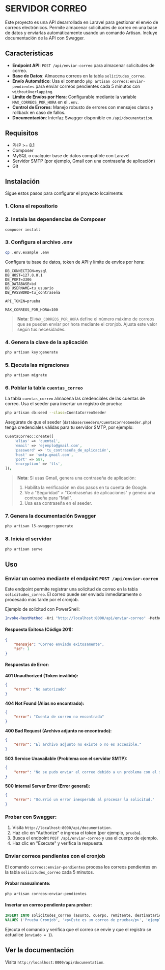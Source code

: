 # SERVIDOR CORREO

Este proyecto es una API desarrollada en Laravel para gestionar el envío de correos electrónicos. Permite almacenar solicitudes de correo en una base de datos y enviarlas automáticamente usando un comando Artisan. Incluye documentación de la API con Swagger.

## Características

- **Endpoint API**: `POST /api/enviar-correo` para almacenar solicitudes de correo.
- **Base de Datos**: Almacena correos en la tabla `solicitudes_correo`.
- **Envío Automático**: Usa el comando `php artisan correos:enviar-pendientes` para enviar correos pendientes cada 5 minutos con `withoutOverlapping`.
- **Límite de Envíos por Hora**: Configurable mediante la variable `MAX_CORREOS_POR_HORA` en el `.env`.
- **Control de Errores**: Manejo robusto de errores con mensajes claros y rollback en caso de fallos.
- **Documentación**: Interfaz Swagger disponible en `/api/documentation`.

## Requisitos

- PHP >= 8.1
- Composer
- MySQL o cualquier base de datos compatible con Laravel
- Servidor SMTP (por ejemplo, Gmail con una contraseña de aplicación)
- Git

## Instalación

Sigue estos pasos para configurar el proyecto localmente:

### 1. Clona el repositorio


### 2. Instala las dependencias de Composer

```bash
composer install
```

### 3. Configura el archivo .env

```bash
cp .env.example .env
```

Configura tu base de datos, token de API y límite de envíos por hora:

```env
DB_CONNECTION=mysql
DB_HOST=127.0.0.1
DB_PORT=3306
DB_DATABASE=bd
DB_USERNAME=tu_usuario
DB_PASSWORD=tu_contraseña

API_TOKEN=prueba

MAX_CORREOS_POR_HORA=100
```

> **Nota**: El `MAX_CORREOS_POR_HORA` define el número máximo de correos que se pueden enviar por hora mediante el cronjob. Ajusta este valor según tus necesidades.

### 4. Genera la clave de la aplicación

```bash
php artisan key:generate
```

### 5. Ejecuta las migraciones

```bash
php artisan migrate
```

### 6. Poblar la tabla `cuentas_correo`

La tabla `cuentas_correo` almacena las credenciales de las cuentas de correo. Usa el seeder para insertar un registro de prueba:

```bash
php artisan db:seed --class=CuentaCorreoSeeder
```

Asegúrate de que el seeder (`database/seeders/CuentaCorreoSeeder.php`) tenga credenciales válidas para tu servidor SMTP, por ejemplo:

```php
CuentaCorreo::create([
    'alias' => 'cuenta1',
    'email' => 'ejemplo@gmail.com',
    'password' => 'tu_contraseña_de_aplicación',
    'host' => 'smtp.gmail.com',
    'port' => 587,
    'encryption' => 'tls',
]);
```

> **Nota**: Si usas Gmail, genera una contraseña de aplicación:
>
> 1. Habilita la verificación en dos pasos en tu cuenta de Google.
> 2. Ve a "Seguridad" > "Contraseñas de aplicaciones" y genera una contraseña para "Mail".
> 3. Usa esa contraseña en el seeder.

### 7. Genera la documentación Swagger

```bash
php artisan l5-swagger:generate
```

### 8. Inicia el servidor

```bash
php artisan serve
```

## Uso

### Enviar un correo mediante el endpoint `POST /api/enviar-correo`

Este endpoint permite registrar una solicitud de correo en la tabla `solicitudes_correo`. El correo puede ser enviado inmediatamente o procesado más tarde por el cronjob.

Ejemplo de solicitud con PowerShell:

```powershell
Invoke-RestMethod -Uri "http://localhost:8000/api/enviar-correo" -Method Post -Headers @{ "Authorization" = "Bearer prueba" } -ContentType "application/json" -Body '{"asunto":"Prueba de Correo","cuerpo":"<p>Este es un correo de prueba</p>","remitente":"ejemplo@gmail.com","destinatario":"ejemplo@gmail.com","alias":"cuenta1","cc":null,"cco":null,"adjunto":null}'
```

#### Respuesta Exitosa (Código 201):

```json
{
    "mensaje": "Correo enviado exitosamente",
    "id": 1
}
```

#### Respuestas de Error:

**401 Unauthorized (Token inválido):**

```json
{
    "error": "No autorizado"
}
```

**404 Not Found (Alias no encontrado):**

```json
{
    "error": "Cuenta de correo no encontrada"
}
```

**400 Bad Request (Archivo adjunto no encontrado):**

```json
{
    "error": "El archivo adjunto no existe o no es accesible."
}
```

**503 Service Unavailable (Problema con el servidor SMTP):**

```json
{
    "error": "No se pudo enviar el correo debido a un problema con el servidor de correo."
}
```

**500 Internal Server Error (Error general):**

```json
{
    "error": "Ocurrió un error inesperado al procesar la solicitud."
}
```

### Probar con Swagger:

1. Visita `http://localhost:8000/api/documentation`.
2. Haz clic en "Authorize" e ingresa el token (por ejemplo, `prueba`).
3. Busca el endpoint `POST /api/enviar-correo` y usa el cuerpo de ejemplo.
4. Haz clic en "Execute" y verifica la respuesta.

### Enviar correos pendientes con el cronjob

El comando `correos:enviar-pendientes` procesa los correos pendientes en la tabla `solicitudes_correo` cada 5 minutos.

#### Probar manualmente:

```bash
php artisan correos:enviar-pendientes
```

#### Insertar un correo pendiente para probar:

```sql
INSERT INTO solicitudes_correo (asunto, cuerpo, remitente, destinatario, fecha_hora_recepcion, alias, cc, cco, adjunto, enviado)
VALUES ('Prueba Cronjob', '<p>Este es un correo de prueba</p>', 'ejemplo@gmail.com', 'ejemplo@gmail.com', NOW(), 'cuenta1', NULL, NULL, NULL, 0);
```

Ejecuta el comando y verifica que el correo se envíe y que el registro se actualice (`enviado = 1`).

## Ver la documentación

Visita `http://localhost:8000/api/documentation`.